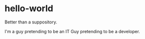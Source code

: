 # hello-world
Better than a suppository.

I'm a guy pretending to be an IT Guy pretending to be a developer.
